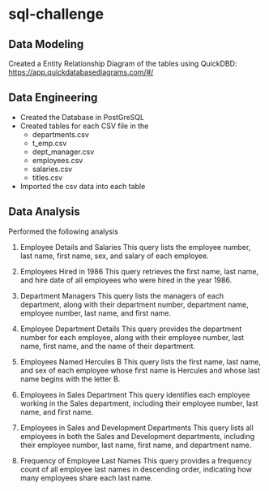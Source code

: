 # sql-challenge


## Data Modeling
Created a Entity Relationship Diagram of the tables using QuickDBD: https://app.quickdatabasediagrams.com/#/



## Data Engineering
- Created the Database in PostGreSQL
- Created tables for each CSV file in the
    - departments.csv
    - t_emp.csv
    - dept_manager.csv
    - employees.csv
    - salaries.csv
    - titles.csv
-    Imported the csv data into each table

## Data Analysis
Performed the following analysis
  1. Employee Details and Salaries
      This query lists the employee number, last name, first name, sex, and salary of each employee.
  
  2. Employees Hired in 1986
      This query retrieves the first name, last name, and hire date of all employees who were hired in the year 1986.
  
  3. Department Managers
      This query lists the managers of each department, along with their department number, department name, employee number, last name, and first name.
  
  4. Employee Department Details
      This query provides the department number for each employee, along with their employee number, last name, first name, and the name of their department.
  
  5. Employees Named Hercules B
      This query lists the first name, last name, and sex of each employee whose first name is Hercules and whose last name begins with the letter B.
  
  6. Employees in Sales Department
      This query identifies each employee working in the Sales department, including their employee number, last name, and first name.
  
  7. Employees in Sales and Development Departments
      This query lists all employees in both the Sales and Development departments, including their employee number, last name, first name, and department name.
  
  8. Frequency of Employee Last Names
      This query provides a frequency count of all employee last names in descending order, indicating how many employees share each last name.
